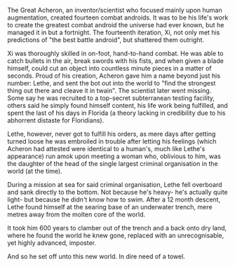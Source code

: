 The Great Acheron, an inventor/scientist who focused mainly upon human augmentation, created fourteen combat androids. It was to be his life's work to create the greatest combat android the universe had ever known, but he managed it in but a fortnight. The fourteenth iteration, Xi, not only met his predictions of "the best battle android", but shattered them outright. 

Xi was thoroughly skilled in on-foot, hand-to-hand combat. He was able to catch bullets in the air, break swords with his fists, and when given a blade himself, could cut an object into countless minute pieces in a matter of seconds. Proud of his creation, Acheron gave him a name beyond just his number: Lethe, and sent the bot out into the world to "find the strongest thing out there and cleave it in twain". The scientist later went missing. Some say he was recruited to a top-secret subterranean testing facility, others said he simply found himself content, his life work being fulfilled, and spent the last of his days in Florida (a theory lacking in credibility due to his abhorrent distaste for Floridians).

Lethe, however, never got to fulfill his orders, as mere days after getting turned loose he was embroiled in trouble after letting his feelings (which Acheron had attested were identical to a human's, much like Lethe's appearance) run amok upon meeting a woman who, oblivious to him, was the daughter of the head of the single largest criminal organisation in the world (at the time).

During a mission at sea for said criminal organisation, Lethe fell overboard and sank directly to the bottom. Not because he's heavy- he's actually quite light- but because he didn't know how to swim. After a 12 month descent, Lethe found himself at the searing base of an underwater trench, mere metres away from the molten core of the world. 

It took him 600 years to clamber out of the trench and a back onto dry land, where he found the world he knew gone, replaced with an unrecognisable, yet highly advanced, imposter.

And so he set off unto this new world. In dire need of a towel. 